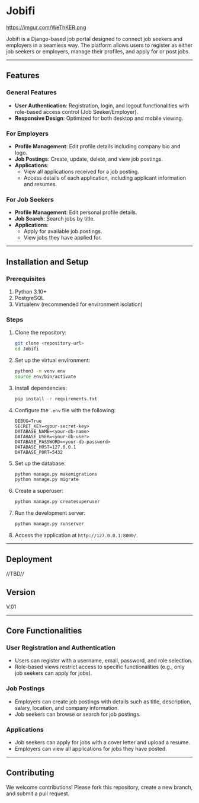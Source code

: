 # Jobifi
https://imgur.com/WeThKER.png 

Jobifi is a Django-based job portal designed to connect job seekers and employers in a seamless way. The platform allows users to register as either job seekers or employers, manage their profiles, and apply for or post jobs.

---

## Features

### General Features
- **User Authentication**: Registration, login, and logout functionalities with role-based access control (Job Seeker/Employer).
- **Responsive Design**: Optimized for both desktop and mobile viewing.

### For Employers
- **Profile Management**: Edit profile details including company bio and logo.
- **Job Postings**: Create, update, delete, and view job postings.
- **Applications**:
  - View all applications received for a job posting.
  - Access details of each application, including applicant information and resumes.

### For Job Seekers
- **Profile Management**: Edit personal profile details.
- **Job Search**: Search jobs by title.
- **Applications**:
  - Apply for available job postings.
  - View jobs they have applied for.

---

## Installation and Setup

### Prerequisites
1. Python 3.10+
2. PostgreSQL
3. Virtualenv (recommended for environment isolation)

### Steps
1. Clone the repository:
   ```bash
   git clone <repository-url>
   cd Jobifi
   ```

2. Set up the virtual environment:
   ```bash
   python3 -m venv env
   source env/bin/activate 
   ```

3. Install dependencies:
   ```bash
   pip install -r requirements.txt
   ```

4. Configure the `.env` file with the following:
   ```env
   DEBUG=True
   SECRET_KEY=<your-secret-key>
   DATABASE_NAME=<your-db-name>
   DATABASE_USER=<your-db-user>
   DATABASE_PASSWORD=<your-db-password>
   DATABASE_HOST=127.0.0.1
   DATABASE_PORT=5432
   ```

5. Set up the database:
   ```bash
   python manage.py makemigrations
   python manage.py migrate
   ```

6. Create a superuser:
   ```bash
   python manage.py createsuperuser
   ```

7. Run the development server:
   ```bash
   python manage.py runserver
   ```

8. Access the application at `http://127.0.0.1:8000/`.

---

## Deployment

//TBD//

## Version
V.01

---

## Core Functionalities

### User Registration and Authentication
- Users can register with a username, email, password, and role selection.
- Role-based views restrict access to specific functionalities (e.g., only job seekers can apply for jobs).

### Job Postings
- Employers can create job postings with details such as title, description, salary, location, and company information.
- Job seekers can browse or search for job postings.

### Applications
- Job seekers can apply for jobs with a cover letter and upload a resume.
- Employers can view all applications for jobs they have posted.

---

## Contributing
We welcome contributions! Please fork this repository, create a new branch, and submit a pull request.


